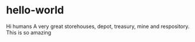 # hello-world
Hi humans
A very great storehouses, depot, treasury, mine and respository.
This is so amazing
